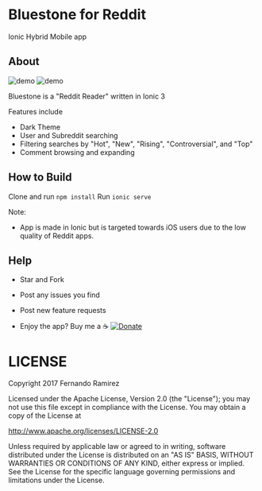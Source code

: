 # Bluestone for Reddit
Ionic Hybrid Mobile app 

About
-----
![demo](https://media.giphy.com/media/xUA7bguaauDzg1LBLO/giphy.gif)
![demo](https://media.giphy.com/media/l4FGjOzcCrE40JRiU/giphy.gif)

Bluestone is a "Reddit Reader" written in Ionic 3

Features include
+ Dark Theme
+ User and Subreddit searching
+ Filtering searches by "Hot", "New", "Rising", "Controversial", and "Top"
+ Comment browsing and expanding

How to Build
------------

Clone and run `npm install`
Run `ionic serve`

Note: 
+ App is made in Ionic but is targeted towards iOS users due to the low quality of Reddit apps.

Help
----
+ Star and Fork
+ Post any issues you find
+ Post new feature requests

+ Enjoy the app? Buy me a ☕️ [![Donate](https://www.paypalobjects.com/en_US/i/btn/btn_donate_SM.gif)](https://www.paypal.com/cgi-bin/webscr?cmd=_donations&business=4MSQJHRU7U6AS&lc=US&item_name=Bluestone%20for%20Reddit&currency_code=USD&bn=PP%2dDonationsBF%3abtn_donate_SM%2egif%3aNonHosted)

# LICENSE

Copyright 2017 Fernando Ramirez

Licensed under the Apache License, Version 2.0 (the "License");
you may not use this file except in compliance with the License.
You may obtain a copy of the License at

   http://www.apache.org/licenses/LICENSE-2.0

Unless required by applicable law or agreed to in writing, software
distributed under the License is distributed on an "AS IS" BASIS,
WITHOUT WARRANTIES OR CONDITIONS OF ANY KIND, either express or implied.
See the License for the specific language governing permissions and
limitations under the License.

